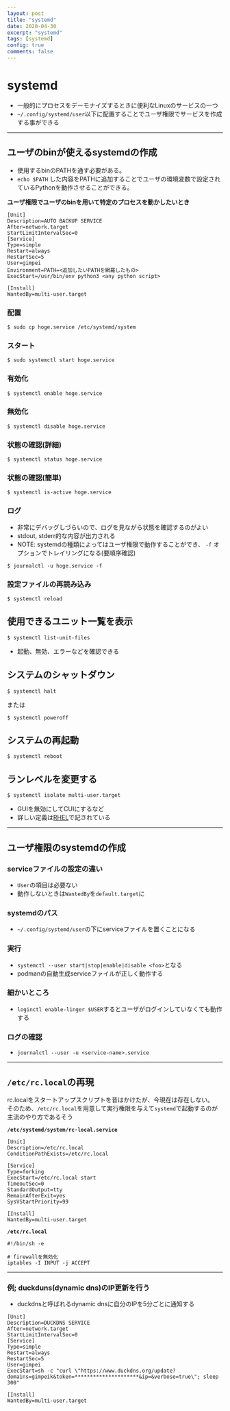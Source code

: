 ```yaml
---
layout: post
title: "systemd"
date: 2020-04-30
excerpt: "systemd"
tags: [systemd]
config: true
comments: false
---
```


# systemd
 - 一般的にプロセスをデーモナイズするときに便利なLinuxのサービスの一つ
 - `~/.config/systemd/user`以下に配置することでユーザ権限でサービスを作成する事ができる

---

## ユーザのbinが使えるsystemdの作成
 - 使用するbinのPATHを通す必要がある。  
 - `echo $PATH` した内容をPATHに追加することでユーザの環境変数で設定されているPythonを動作させることができる。

**ユーザ権限でユーザのbinを用いて特定のプロセスを動かしたいとき**

```
[Unit]
Description=AUTO BACKUP SERVICE
After=network.target
StartLimitIntervalSec=0
[Service]
Type=simple
Restart=always
RestartSec=5
User=gimpei
Environment=PATH=<追加したいPATHを網羅したもの>
ExecStart=/usr/bin/env python3 <any python script>

[Install]
WantedBy=multi-user.target
```

### 配置

```console
$ sudo cp hoge.service /etc/systemd/system
```

### スタート

```console
$ sudo systemctl start hoge.service
```

### 有効化

```console
$ systemctl enable hoge.service
```

### 無効化

```console
$ systemctl disable hoge.service
```

### 状態の確認(詳細)

```console
$ systemctl status hoge.service
```

### 状態の確認(簡単)

```console
$ systemctl is-active hoge.service
```

### ログ
 - 非常にデバッグしづらいので、ログを見ながら状態を確認するのがよい  
 - stdout, stderr的な内容が出力される  
 - NOTE: systemdの種類によってはユーザ権限で動作することができ、 `-f` オプションでトレイリングになる(要順序確認)  

```console
$ journalctl -u hoge.service -f
```

### 設定ファイルの再読み込み

```console
$ systemctl reload 
```

## 使用できるユニット一覧を表示

```console
$ systemctl list-unit-files
```
 - 起動、無効、エラーなどを確認できる

## システムのシャットダウン

```console
$ systemctl halt
```
または
```console
$ systemctl poweroff
```

## システムの再起動

```console
$ systemctl reboot
```

## ランレベルを変更する
 
```console
$ systemctl isolate multi-user.target
```
 - GUIを無効にしてCUIにするなど
 - 詳しい定義は[RHEL](https://access.redhat.com/documentation/ja-jp/red_hat_enterprise_linux/7/html/system_administrators_guide/sect-managing_services_with_systemd-targets)で記されている

---

## ユーザ権限のsystemdの作成
 
### serviceファイルの設定の違い
   - `User`の項目は必要ない
   - 動作しないときは`WantedBy`を`default.target`に

### systemdのパス
 - `~/.config/systemd/user`の下にserviceファイルを置くことになる

### 実行
 - `systemctl --user start|stop|enable|disable <foo>`となる
 - podmanの自動生成serviceファイルが正しく動作する

### 細かいところ
 - `loginctl enable-linger $USER`するとユーザがログインしていなくても動作する

### ログの確認
 - `journalctl --user -u <service-name>.service`

---

## `/etc/rc.local`の再現
rc.localをスタートアップスクリプトを昔はかけたが、今現在は存在しない。  
そのため、`/etc/rc.local`を用意して実行権限を与えて`systemd`で起動するのが主流のやり方であるそう  

**`/etc/systemd/system/rc-local.service`**  
```
[Unit]
Description=/etc/rc.local
ConditionPathExists=/etc/rc.local

[Service]
Type=forking
ExecStart=/etc/rc.local start
TimeoutSec=0
StandardOutput=tty
RemainAfterExit=yes
SysVStartPriority=99

[Install]
WantedBy=multi-user.target
```

**`/etc/rc.local`**  
```shell
#!/bin/sh -e

# firewallを無効化
iptables -I INPUT -j ACCEPT 
```

--- 

### 例; duckduns(dynamic dns)のIP更新を行う
 - duckdnsと呼ばれるdynamic dnsに自分のIPを5分ごとに通知する

```
[Unit]
Description=DUCKDNS SERVICE
After=network.target
StartLimitIntervalSec=0
[Service]
Type=simple
Restart=always
RestartSec=5
User=gimpei
ExecStart=sh -c "curl \"https://www.duckdns.org/update?domains=gimpeik&token=*********************&ip=&verbose=true\"; sleep 300"

[Install]
WantedBy=multi-user.target
```
